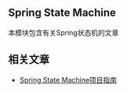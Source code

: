 ## Spring State Machine

本模块包含有关Spring状态机的文章

## 相关文章

+ [Spring State Machine项目指南](docs/Spring状态机项目指南.md)
